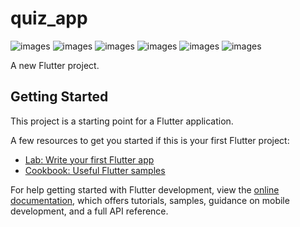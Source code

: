 # quiz_app
![images](assets/ss2.jpeg)
![images](assets/ss3.jpeg)
![images](assets/ss4.jpeg)
![images](assets/ss5.jpeg)
![images](assets/ss6.jpeg)
![images](assets/ss7.jpeg)


A new Flutter project.


## Getting Started

This project is a starting point for a Flutter application.

A few resources to get you started if this is your first Flutter project:

- [Lab: Write your first Flutter app](https://docs.flutter.dev/get-started/codelab)
- [Cookbook: Useful Flutter samples](https://docs.flutter.dev/cookbook)

For help getting started with Flutter development, view the
[online documentation](https://docs.flutter.dev/), which offers tutorials,
samples, guidance on mobile development, and a full API reference.

